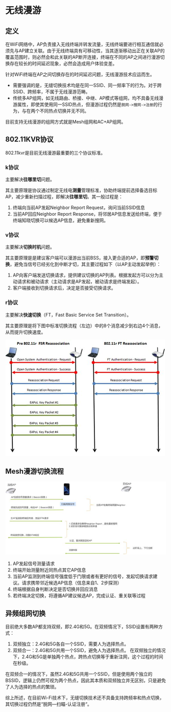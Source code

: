 # 无线漫游

## 定义

在WiFi网络中，AP负责接入无线终端并转发流量，无线终端要进行相互通信就必须先与AP建立关联。由于无线终端具有可移动性，当其逐渐移动出正在关联AP的覆盖范围时，则必然会和此关联的AP断开连接，终端在不同的AP之间进行漫游切换存在较长的时间延迟现象，必然会造成用户体验变差。

针对WiFi终端在AP之间切换存在的时间延迟问题，无线漫游技术应运而生。

- 需要强调的是，无缝切换技术均是在同一SSID、同一频率下的行为。对于跨SSID、跨频率，不属于无线漫游范畴。
- 传统多AP组网，如无线路由、桥接、中继、AP模式等组网，均不具备无线漫游属性，即使其使用同一SSID热点，但漫游过程仍然是`脱网->搜网->注册`的行为，与在两个不同热点切换并无不同。

目前支持无线漫游的组网方式就是Mesh组网和AC+AP组网。

## 802.11KVR协议

802.11kvr是目前无线漫游最重要的三个协议标准。

### k协议

 主要解决**往哪里切**问题。

其主要原理是协议通过制定无线电**测量**管理标准，协助终端提前选择备选目标AP，减少重新扫描过程，即解决**往哪里切**。其一般过程是：

1. 终端向当前AP发起Neighbor Report Request，询问当前SSID信息
2. 当前AP回应Neighbor Report Response，将邻居AP信息发送给终端，便于终端知晓切换可以候选AP信息，避免重新搜网。

### v协议

主要解决**切换时机**问题。

其主要原理是是建议客户端可以漫游出当前BSS，接入更合适的AP，即**预警切换**，避免当信号已经劣化到中断才切，其主要过程如下（以AP主动发起举例）：

1. AP向客户端发送切换请求，提供建议切换的AP列表。根据发起方可以分为主动请求和被动请求（主动请求是AP发起，被动请求是终端发起）。
2. 客户端接收到切换请求后，决定是否接受切换请求。

### r协议

主要解决**快速切换**（FT，Fast Basic Service Set Transition）。

其主要原理是将下图中标准切换流程（左边）中的8个消息减少到右边4个消息，从而提升切换速度。

![标准切换 vs 802.11r流程对比（WPA2 Personal](media/image-20220901155815965.png)

## Mesh漫游切换流程

![](media/image-20220901155858830.png)

1. AP发起信号测量请求
2. 终端开始测量附近同热点其它AP信息
3. 当前AP监测到终端信号强度低于门限或者有更好的信号，发起切换请求建议。请求携带邻近候选AP信息（信息来自1、2步探测）
4. 终端根据自身判断决定是否切换并回应消息
5. 若终端决定切换，将遵循AP建议候选AP，完成认证、重关联等过程

## 异频组网切换

目前绝大多数AP都支持双频，即2.4G和5G。在双频情况下，SSID设置有两种方式：

1. 双频独立：2.4G和5G各自一个SSID，需要人为选择热点。
2. 双频合一：2.4G和5G共用一个SSID，避免人为选择热点。
   在双频独立的情况下，2.4G和5G是单独两个热点，跨热点切换等于重新注网，这个过程的时间在秒级。

在双频合一的情况下，虽然2.4G和5G共用一个SSID，但是使用两个独立的BSSID，逻辑上仍然可视为两个热点，因此其本质和双频独立并无区别，只是避免了人为选择的热点的繁琐。

综上所述，在目前Wi-Fi技术下，无缝切换技术还不具备支持跨频率和热点切换，其切换过程仍然是“脱网—扫瞄-认证注册“。
